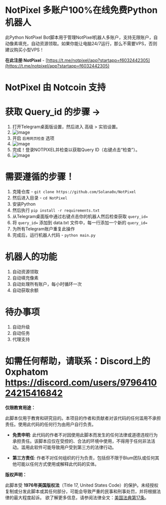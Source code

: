 # NotPixel 多账户100%在线免费Python机器人

此Python NotPixel Bot脚本用于管理NotPixel机器人多账户，支持无限账户，自动像素填充，自动资源领取。如果你能让电脑24/7运行，那么不需要VPS，否则建议购买小型VPS！

**在此注册 NotPixel** - [https://t.me/notpixel/app?startapp=f6032442305](https://t.me/notpixel/app?startapp=f6032442305)

# NotPixel 由 Notcoin 支持

# 获取 Query_id 的步骤 ->

1. 打开Telegram桌面版设置，然后进入 高级 > 实验设置。
2. ![image](https://github.com/user-attachments/assets/f2251f9a-be84-4db7-b568-7bc164bc3f78)
3. 开启 `启用网页检查` 选项
4. ![image](https://github.com/user-attachments/assets/9bc59cbc-0fd4-4cf8-ac70-1f6547edc366)
5. 完成！登录NOTPIXEL并检查以获取Query ID（右键点击“检查”）。
6. ![image](https://github.com/user-attachments/assets/c27bccac-b8bd-43fd-a3dd-7727be662abe)

# 需要遵循的步骤！

1. 克隆仓库 - `git clone https://github.com/Solana0x/NotPixel`
2. 然后进入目录 - `cd NotPixel`
3. 安装Python
4. 然后执行 `pip install -r requirements.txt`
5. 从Telegram桌面版中通过右键点击你的机器人然后检查获取 `query_id=`
6. 将 `query_id=` 添加到 data.txt 文件中，每一行添加一个新的 `query_id=`
7. 为所有Telegram账户重复此操作
8. 完成后，运行机器人代码 - `python main.py`

# 机器人的功能

1. 自动资源领取
2. 自动填充像素
3. 自动处理所有账户，每小时循环一次
4. 自动获取余额

# 待办事项

1. 自动升级
2. 自动任务
3. 代理支持

# 如需任何帮助，请联系：Discord上的0xphatom https://discord.com/users/979641024215416842

**仅限教育用途：**

此脚本仅用于教育和研究目的。本项目的作者和贡献者对该代码的任何滥用不承担责任。使用此代码的任何行为由用户自行负责。

- **免责申明**: 此代码的作者不对因使用此脚本而发生的任何法律或道德违规行为承担责任。该脚本应仅在受控的、合法的环境中使用，不得用于任何非法活动。滥用此软件可能导致用户受到第三方的法律行动。
  
- **第三方责任**: 作者不对任何组织的行为负责，包括但不限于Blum团队或任何其他可能以任何方式使用或解释此代码的实体。

**版权声明：**

此脚本受 **1976年美国版权法**（Title 17, United States Code）的保护。未经授权复制或分发此脚本或其任何部分，可能会导致严重的民事和刑事处罚，并将根据法律的最大程度起诉。
欲了解更多信息，请参阅法律全文：[美国法典第17条](https://www.copyright.gov/title17/)。
